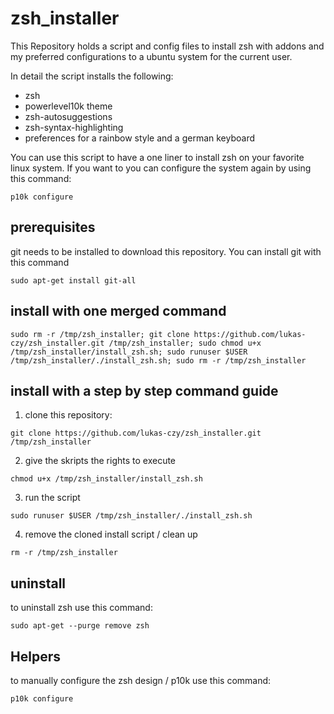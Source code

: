 # zsh_installer
This Repository holds a script and config files to install zsh with addons and my preferred configurations to a ubuntu system for the current user.

In detail the script installs the following:
- zsh
- powerlevel10k theme
- zsh-autosuggestions
- zsh-syntax-highlighting
- preferences for a rainbow style and a german keyboard

You can use this script to have a one liner to install zsh on your favorite linux system. 
If you want to you can configure the system again by using this command:
```
p10k configure
```

## prerequisites

git needs to be installed to download this repository. You can install git with this command
```
sudo apt-get install git-all
```

## install with one merged command

```
sudo rm -r /tmp/zsh_installer; git clone https://github.com/lukas-czy/zsh_installer.git /tmp/zsh_installer; sudo chmod u+x /tmp/zsh_installer/install_zsh.sh; sudo runuser $USER /tmp/zsh_installer/./install_zsh.sh; sudo rm -r /tmp/zsh_installer
```

## install with a step by step command guide

1. clone this repository:
```
git clone https://github.com/lukas-czy/zsh_installer.git /tmp/zsh_installer
```
2. give the skripts the rights to execute
```
chmod u+x /tmp/zsh_installer/install_zsh.sh
```
3. run the script
```
sudo runuser $USER /tmp/zsh_installer/./install_zsh.sh
```
4. remove the cloned install script / clean up
```
rm -r /tmp/zsh_installer
```

## uninstall

to uninstall zsh use this command:
```
sudo apt-get --purge remove zsh
```

## Helpers

to manually configure the zsh design / p10k use this command:
```
p10k configure
```
